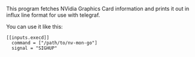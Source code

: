 This program fetches NVidia Graphics Card information and prints it out in influx line format for use with telegraf.

You can use it like this:

```
[[inputs.execd]]
  command = ["/path/to/nv-mon-go"]
  signal = "SIGHUP"
```
